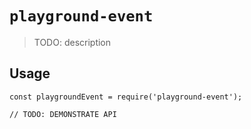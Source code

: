 # `playground-event`

> TODO: description

## Usage

```
const playgroundEvent = require('playground-event');

// TODO: DEMONSTRATE API
```
